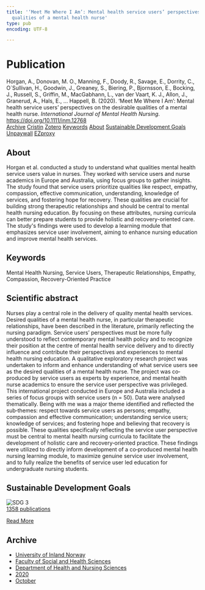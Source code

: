 ```yaml
---
title: '‘Meet Me Where I Am’: Mental health service users’ perspectives on the desirable
  qualities of a mental health nurse'
type: pub
encoding: UTF-8

---
```

<h1>Publication</h1>
<article id="csl-bib-container-284DD9UB" class="csl-bib-container">
  <div class="csl-bib-body"> <div class="csl-entry">Horgan, A., Donovan, M. O., Manning, F., Doody, R., Savage, E., Dorrity, C., O´Sullivan, H., Goodwin, J., Greaney, S., Biering, P., Bjornsson, E., Bocking, J., Russell, S., Griffin, M., MacGabhann, L., van der Vaart, K. J., Allon, J., Granerud, A., Hals, E., … Happell, B. (2020). ‘Meet Me Where I Am’: Mental health service users’ perspectives on the desirable qualities of a mental health nurse. <i>International Journal of Mental Health Nursing</i>. <a href="https://doi.org/10.1111/inm.12768">https://doi.org/10.1111/inm.12768</a></div> </div>
  <div class="csl-bib-buttons">
    <a href="#taxonomy-article-284DD9UB" alt="archive" class="csl-bib-button">Archive</a>
    <a href="https://app.cristin.no/results/show.jsf?id=1838247" alt="Cristin" class="csl-bib-button">Cristin</a>
    <a href="http://zotero.org/groups/5881554/items/284DD9UB" alt="Zotero" class="csl-bib-button">Zotero</a>
    <a href="#keywords-article-284DD9UB" alt="keywords" class="csl-bib-button">Keywords</a>
    <a href="#about-article-284DD9UB" alt="about_pub" class="csl-bib-button">About</a>
    <a href="#sdg-article-284DD9UB" alt="sdg" class="csl-bib-button">Sustainable Development Goals</a>
    <a href="https://doi.org/10.1111/inm.12768" alt="Unpaywall" class="csl-bib-button">Unpaywall</a>
    <a href="https://doi.org/10.1111/inm.12768" alt="EZproxy" class="csl-bib-button">EZproxy</a>
  </div>
  <div id="csl-bib-meta-container-284DD9UB"></div>
</article>
<div id="csl-bib-meta-284DD9UB" class="csl-bib-meta">
  <article id="about-article-284DD9UB" class="about_pub-article">
    <h1>About</h1>
    Horgan et al. conducted a study to understand what qualities mental health service users value in nurses. They worked with service users and nurse academics in Europe and Australia, using focus groups to gather insights. The study found that service users prioritize qualities like respect, empathy, compassion, effective communication, understanding, knowledge of services, and fostering hope for recovery. These qualities are crucial for building strong therapeutic relationships and should be central to mental health nursing education. By focusing on these attributes, nursing curricula can better prepare students to provide holistic and recovery-oriented care. The study's findings were used to develop a learning module that emphasizes service user involvement, aiming to enhance nursing education and improve mental health services.
  </article>
  <article id="keywords-article-284DD9UB" class="keywords-article">
    <h1>Keywords</h1>
    Mental Health Nursing, Service Users, Therapeutic Relationships, Empathy, Compassion, Recovery-Oriented Practice
  </article>
  <article id="abstract-article-284DD9UB" class="abstract-article">
    <h1>Scientific abstract</h1>
    Nurses play a central role in the delivery of quality mental health services. Desired qualities of a mental health nurse, in particular therapeutic relationships, have been described in the literature, primarily reflecting the nursing paradigm. Service users’ perspectives must be more fully understood to reflect contemporary mental health policy and to recognize their position at the centre of mental health service delivery and to directly influence and contribute their perspectives and experiences to mental health nursing education. A qualitative exploratory research project was undertaken to inform and enhance understanding of what service users see as the desired qualities of a mental health nurse. The project was co‐produced by service users as experts by experience, and mental health nurse academics to ensure the service user perspective was privileged. This international project conducted in Europe and Australia included a series of focus groups with service users (n = 50). Data were analysed thematically. Being with me was a major theme identified and reflected the sub‐themes: respect towards service users as persons; empathy, compassion and effective communication; understanding service users; knowledge of services; and fostering hope and believing that recovery is possible. These qualities specifically reflecting the service user perspective must be central to mental health nursing curricula to facilitate the development of holistic care and recovery‐oriented practice. These findings were utilized to directly inform development of a co‐produced mental health nursing learning module, to maximize genuine service user involvement, and to fully realize the benefits of service user led education for undergraduate nursing students.
  </article>
  <article id="sdg-article-284DD9UB" class="sdg-article">
    <h1>Sustainable Development Goals</h1>
    <div class="sdg-container"><div id="sdg3" class="sdg">
        <img src="{{< params subfolder >}}images/sdg/sdg03_en.png" class="image" alt="SDG 3">
        <div class="sdg-overlay">
          <a href="{{< params subfolder >}}en/archive/?sdg=3#archive" class="sdg-publication-count"><span>1358</span> publications</a>
          <p><a href="https://sdgs.un.org/goals/goal3" class="sdg-read-more">Read More</a></p>
        </div>
      </div></div>
  </article>
  <article id="taxonomy-article-284DD9UB" class="taxonomy-article">
    <h1>Archive</h1>
    <ul>
      <li><a href="{{< params subfolder >}}en/archive/?key=3DCRN523">University of Inland Norway</a></li>
      <li><a href="{{< params subfolder >}}en/archive/?key=IDKFS3MX">Faculty of Social and Health Sciences</a></li>
      <li><a href="{{< params subfolder >}}en/archive/?key=GTV4ECMZ">Department of Health and Nursing Sciences</a></li>
      <li><a href="{{< params subfolder >}}en/archive/?key=LNJIKLR2">2020</a></li>
      <li><a href="{{< params subfolder >}}en/archive/?key=95UGTTLG">October</a></li>
    </ul>
  </article>
</div>
